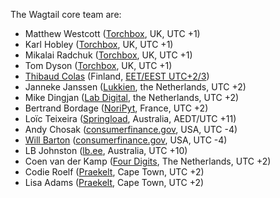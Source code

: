 The Wagtail core team are:

- Matthew Westcott ([Torchbox](https://www.torchbox.com), UK, UTC +1)
- Karl Hobley ([Torchbox](https://www.torchbox.com), UK, UTC +1)
- Mikalai Radchuk ([Torchbox](https://www.torchbox.com), UK, UTC +1)
- Tom Dyson ([Torchbox](https://www.torchbox.com), UK, UTC +1)
- [Thibaud Colas](https://github.com/thibaudcolas) (Finland, [EET/EEST UTC+2/3](https://www.timeanddate.com/time/zone/finland/helsinki))
- Janneke Janssen ([Lukkien](https://www.lukkien.com), the Netherlands, UTC +2)
- Mike Dingjan ([Lab Digital](http://www.labdigital.nl), the Netherlands, UTC +2)
- Bertrand Bordage ([NoriPyt](https://noripyt.com), France, UTC +2)
- Loïc Teixeira ([Springload](https://www.springload.co.nz), Australia, AEDT/UTC +11)
- Andy Chosak ([consumerfinance.gov](https://www.consumerfinance.gov), USA, UTC -4)
- [Will Barton](https://github.com/willbarton) ([consumerfinance.gov](https://www.consumerfinance.gov), USA, UTC -4)
- LB Johnston ([lb.ee](https://lb.ee), Australia, UTC +10)
- Coen van der Kamp ([Four Digits](https://www.fourdigits.nl/), The Netherlands, UTC +2)
- Codie Roelf ([Praekelt](https://www.praekelt.org/), Cape Town, UTC +2)
- Lisa Adams ([Praekelt](https://www.praekelt.org/), Cape Town, UTC +2)